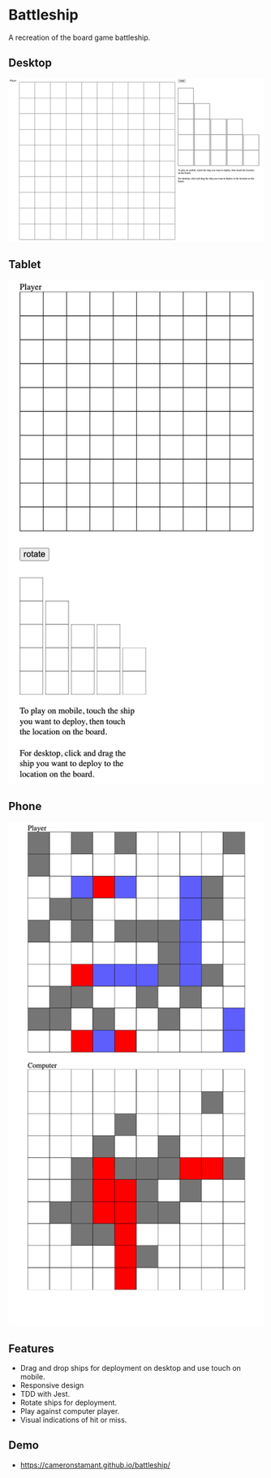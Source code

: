 # Battleship

A recreation of the board game battleship.

## Desktop

<img src="./Battleship-Desktop.png" alt="battleship on desktop" />

## Tablet

<img src="./Battleship-iPad.png" alt="battleship on tablet" />

## Phone

<img src="./Battleship-iPhone.png" alt="battleship on mobile" />

## Features

- Drag and drop ships for deployment on desktop and use touch on mobile.
- Responsive design
- TDD with Jest.
- Rotate ships for deployment.
- Play against computer player.
- Visual indications of hit or miss.

## Demo

- https://cameronstamant.github.io/battleship/
